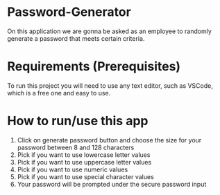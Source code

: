 # Password-Generator
On this application we are gonna be asked as an employee to randomly generate a password that meets certain criteria.
# Requirements (Prerequisites)
To run this project you will need to use any text editor, such as VSCode, which is a free one and easy to use.
# How to run/use this app
1. Click on generate password button and choose the size for your password between 8 and 128 characters
2. Pick if you want to use lowercase letter values
3. Pick if you want to use uppercase letter values
4. Pick if you want to use numeric values
5. Pick if you want to use special character values
6. Your password will be prompted under the secure password input

    
